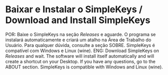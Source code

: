 # Baixar e Instalar o SimpleKeys / Download and Install SimpleKeys
POR: Baixe o SimpleKeys na seção _Releases_ e aguarde. O programa se instalará automaticamente e criará um atalho na Área de Trabalho do Usuário. Para qualquer dúvida, consulte a seção SOBRE. SimpleKeys é compatível com Windows e Linux (wine).
ENG: Download SimpleKeys on _Releases_ and wait. The software will install itself automatically and will create a shortcut on your Desktop. If you have any questions, go to the ABOUT section. SimpleKeys is compatible with Windows and Linux (wine).
